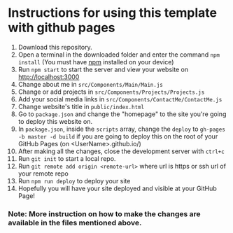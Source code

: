 # Instructions for using this template with github pages

1. Download this repository.
2. Open a terminal in the downloaded folder and enter the command `npm install` (You must have [npm](https://nodejs.org/en/download) installed on your device)
3. Run `npm start` to start the server and view your website on [http://localhost:3000](http://localhost:3000)
4. Change about me in `src/Components/Main/Main.js`
5. Change or add projects in `src/Components/Projects/Projects.js`
6. Add your social media links in `src/Components/ContactMe/ContactMe.js`
7. Change website's title in `public/index.html`
8. Go to `package.json` and change the "homepage" to the site you're going to deploy this website on.
9. In `package.json`, inside the `scripts` array, change the `deploy` to `gh-pages -b master -d build` if you are going to deploy this on the root of your GitHub Pages (on \<UserName>.github.io/)
10. After making all the changes, close the development server with `ctrl+c`
11. Run `git init` to start a local repo.
12. Run `git remote add origin <remote-url>` where url is https or ssh url of your remote repo
13. Run `npm run deploy` to deploy your site 
14. Hopefully you will have your site deployed and visible at your GitHub Page!


### Note: More instruction on how to make the changes are available in the files mentioned above.
